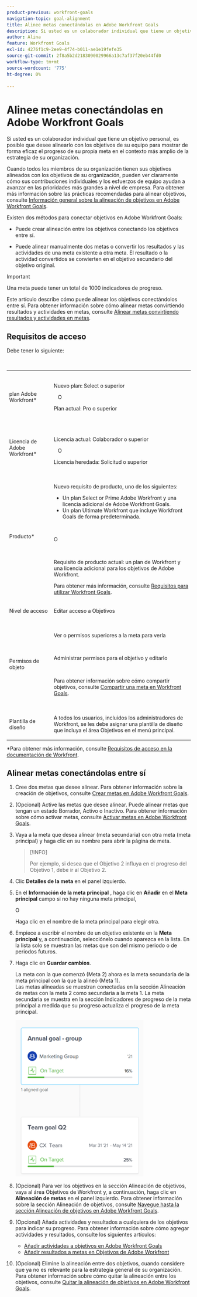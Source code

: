 ```yaml
---
product-previous: workfront-goals
navigation-topic: goal-alignment
title: Alinee metas conectándolas en Adobe Workfront Goals
description: Si usted es un colaborador individual que tiene un objetivo personal, es posible que desee alinearlo con los objetivos de su equipo para mostrar de forma eficaz el progreso de su propia meta en el contexto más amplio de la estrategia de su organización.
author: Alina
feature: Workfront Goals
exl-id: 4276f1c9-2ee9-4f74-b011-ae1e19fefe35
source-git-commit: 2f8a5b2d2183090029966a13c7af37f20eb44fd0
workflow-type: tm+mt
source-wordcount: '775'
ht-degree: 0%

---
```


# Alinee metas conectándolas en Adobe Workfront Goals


Si usted es un colaborador individual que tiene un objetivo personal, es posible que desee alinearlo con los objetivos de su equipo para mostrar de forma eficaz el progreso de su propia meta en el contexto más amplio de la estrategia de su organización.

Cuando todos los miembros de su organización tienen sus objetivos alineados con los objetivos de su organización, pueden ver claramente cómo sus contribuciones individuales y los esfuerzos de equipo ayudan a avanzar en las prioridades más grandes a nivel de empresa. Para obtener más información sobre las prácticas recomendadas para alinear objetivos, consulte [Información general sobre la alineación de objetivos en Adobe Workfront Goals](../../workfront-goals/goal-alignment/goal-alignment-overview.md).

Existen dos métodos para conectar objetivos en Adobe Workfront Goals:

* Puede crear alineación entre los objetivos conectando los objetivos entre sí.

* Puede alinear manualmente dos metas o convertir los resultados y las actividades de una meta existente a otra meta. El resultado o la actividad convertidos se convierten en el objetivo secundario del objetivo original.

>[!IMPORTANT]
>
>Una meta puede tener un total de 1000 indicadores de progreso.

Este artículo describe cómo puede alinear los objetivos conectándolos entre sí. Para obtener información sobre cómo alinear metas convirtiendo resultados y actividades en metas, consulte [Alinear metas convirtiendo resultados y actividades en metas](../../workfront-goals/goal-alignment/align-goals-by-converting-results-activities.md).

## Requisitos de acceso

Debe tener lo siguiente:

<table style="table-layout:auto">
 <col>
 </col>
 <col>
 </col>
 <tbody>
  <tr>
   <td role="rowheader">plan Adobe Workfront*</td>
   <td>
   <p>Nuevo plan: Select o superior</p>
   O
   <p>Plan actual: Pro o superior</p>
   
   </td>
  </tr>
  <tr>
   <td role="rowheader">Licencia de Adobe Workfront*</td>
   <td>
   <p>Licencia actual: Colaborador o superior</p>
   O
   <p>Licencia heredada: Solicitud o superior</p> </td>
  </tr>
  <tr>
   <td role="rowheader">Producto*</td>
   <td>
   <p> Nuevo requisito de producto, uno de los siguientes: </p>
<ul>
<li>Un plan Select or Prime Adobe Workfront y una licencia adicional de Adobe Workfront Goals.</li>
<li>Un plan Ultimate Workfront que incluye Workfront Goals de forma predeterminada. </li></ul>
   <p>O</p>
   <p>Requisito de producto actual: un plan de Workfront y una licencia adicional para los objetivos de Adobe Workfront. </p> <p>Para obtener más información, consulte <a href="../../workfront-goals/goal-management/access-needed-for-wf-goals.md" class="MCXref xref">Requisitos para utilizar Workfront Goals</a>. </p> </td>
  </tr>
  <tr>
   <td role="rowheader">Nivel de acceso</td>
   <td> <p>Editar acceso a Objetivos</p> </td>
  </tr>
  <tr>
   <td role="rowheader">Permisos de objeto</td>
   <td>
    
     <p>Ver o permisos superiores a la meta para verla</p>
     <p>Administrar permisos para el objetivo y editarlo</p>
     <p>Para obtener información sobre cómo compartir objetivos, consulte <a href="../../workfront-goals/workfront-goals-settings/share-a-goal.md" class="MCXref xref">Compartir una meta en Workfront Goals</a>. </p>
     </td>
  </tr>
<tr>
   <td role="rowheader"><p>Plantilla de diseño</p></td>
   <td> <p>A todos los usuarios, incluidos los administradores de Workfront, se les debe asignar una plantilla de diseño que incluya el área Objetivos en el menú principal. </p>  
</td>
  </tr>
 </tbody>
</table>

*Para obtener más información, consulte [Requisitos de acceso en la documentación de Workfront](/help/quicksilver/administration-and-setup/add-users/access-levels-and-object-permissions/access-level-requirements-in-documentation.md).

## Alinear metas conectándolas entre sí

<!--
Aligning goals by connecting them differs depending on what environment you use. 

### Align goals by connecting them in the Production environment

1. Create two goals that you want to align. For information about creating goals, see [Create goals in Adobe Workfront Goals](../../workfront-goals/goal-management/create-goals.md).
1. (Optional) Activate the goals that you want to align. You can align goals that have a Draft, Active, or Inactive status. For information about activating goals, see [Activate goals in Adobe Workfront Goals](../../workfront-goals/goal-management/activate-goals.md).
1. Go to the goal that you want to align (child goal) to another goal (parent goal) and click its name to open the **Goal Details** panel.

   For example, if you want Goal 2 to influence the progress of Goal 1, you must go to Goal 2. 

1. Click **Align to another goal** in the upper-right corner of the right panel.

   ![](assets/align-to-another-goal-link-highlighted-350x128.png)

1. Start typing the name of an existing goal or the name of an owner in the **Align to another goal** field, then select it when it appears in the list. Only goals that are from the same or future periods display in the list. 
1. Click **Save**.

   The goal you started with (Goal 2) is now the child goal of the goal you aligned it with (Goal 1).   
   The aligned goals display connected in the Goal Alignment section with Goal 2 as secondary to Goal 1.

   ![](assets/goal-1-and-2-aligned-cards-350x427.png)

1. (Optional) To view the goals in the Goal Alignment section, do one of the following:

   * Click the Goal Alignment section in the left panel and find the goals by applying the correct filter. For information about filtering information in Workfront Goals, see [Filter information in Adobe Workfront Goals](../../workfront-goals/goal-management/filter-information-wf-goals.md).
   * Click the Goal List, Check-in, or Pulse sections in the left panel and find one of the goals, then click the **Alignment icon** ![](assets/align-icon.png) next to the goal name to go directly to the goal in the Goal Alignment section.

   For information about the Goal Alignment section, see [Navigate the Goal Alignment section in Adobe Workfront Goals](../../workfront-goals/goal-alignment/navigate-goal-alignment-chart.md). 

1. (Optional) Add activities and results to either goal to indicate their progress. For information about adding activities and results, see the following articles:

   * [Add activities to goals in Adobe Workfront Goals](../../workfront-goals/results-and-activities/add-activities-to-goals.md) 
   * [Add results to goals in Adobe Workfront Goals](../../workfront-goals/results-and-activities/add-results-to-goals.md)

1. (Optional) Remove the alignment between two goals, when you consider that no longer is relevant to your organization's overall strategy For information about removing alignment between goals, see [Remove goal alignment in Adobe Workfront Goals](../../workfront-goals/goal-alignment/remove-goal-alignment.md).

-->
1. Cree dos metas que desee alinear. Para obtener información sobre la creación de objetivos, consulte [Crear metas en Adobe Workfront Goals](../../workfront-goals/goal-management/create-goals.md).
1. (Opcional) Active las metas que desee alinear. Puede alinear metas que tengan un estado Borrador, Activo o Inactivo. Para obtener información sobre cómo activar metas, consulte [Activar metas en Adobe Workfront Goals](../../workfront-goals/goal-management/activate-goals.md).
1. Vaya a la meta que desea alinear (meta secundaria) con otra meta (meta principal) y haga clic en su nombre para abrir la página de meta.

   >[!INFO]
   >
   >Por ejemplo, si desea que el Objetivo 2 influya en el progreso del Objetivo 1, debe ir al Objetivo 2.

1. Clic **Detalles de la meta** en el panel izquierdo.

1. En el **Información de la meta principal** , haga clic en **Añadir** en el **Meta principal** campo si no hay ninguna meta principal,

   O

   Haga clic en el nombre de la meta principal para elegir otra.

1. Empiece a escribir el nombre de un objetivo existente en la **Meta principal** y, a continuación, selecciónelo cuando aparezca en la lista. En la lista solo se muestran las metas que son del mismo periodo o de periodos futuros.

1. Haga clic en **Guardar cambios**.

   La meta con la que comenzó (Meta 2) ahora es la meta secundaria de la meta principal con la que la alineó (Meta 1).\
   Las metas alineadas se muestran conectadas en la sección Alineación de metas con la meta 2 como secundaria a la meta 1.
La meta secundaria se muestra en la sección Indicadores de progreso de la meta principal a medida que su progreso actualiza el progreso de la meta principal.

   ![](assets/goal-1-and-2-aligned-cards-350x427.png)

1. (Opcional) Para ver los objetivos en la sección Alineación de objetivos, vaya al área Objetivos de Workfront y, a continuación, haga clic en **Alineación de metas** en el panel izquierdo. Para obtener información sobre la sección Alineación de objetivos, consulte [Navegue hasta la sección Alineación de objetivos en Adobe Workfront Goals](../../workfront-goals/goal-alignment/navigate-goal-alignment-chart.md).

1. (Opcional) Añada actividades y resultados a cualquiera de los objetivos para indicar su progreso. Para obtener información sobre cómo agregar actividades y resultados, consulte los siguientes artículos:

   * [Añadir actividades a objetivos en Adobe Workfront Goals](../../workfront-goals/results-and-activities/add-activities-to-goals.md)
   * [Añadir resultados a metas en Objetivos de Adobe Workfront](../../workfront-goals/results-and-activities/add-results-to-goals.md)

1. (Opcional) Elimine la alineación entre dos objetivos, cuando considere que ya no es relevante para la estrategia general de su organización. Para obtener información sobre cómo quitar la alineación entre los objetivos, consulte [Quitar la alineación de objetivos en Adobe Workfront Goals](../../workfront-goals/goal-alignment/remove-goal-alignment.md).

